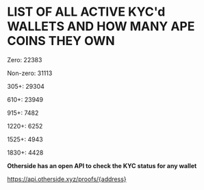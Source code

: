 # LIST OF ALL ACTIVE KYC'd WALLETS AND HOW MANY APE COINS THEY OWN

Zero: 22383

Non-zero: 31113

305+: 29304

610+: 23949

915+: 7482

1220+: 6252

1525+: 4943

1830+: 4428

**Otherside has an open API to check the KYC status for any wallet**

https://api.otherside.xyz/proofs/{address}